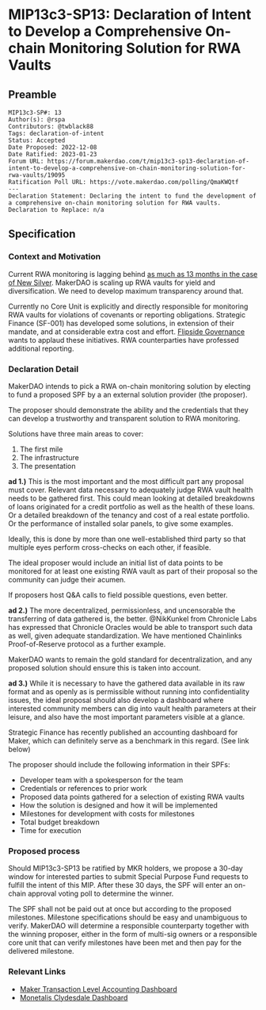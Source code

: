 # MIP13c3-SP13: Declaration of Intent to Develop a Comprehensive On-chain Monitoring Solution for RWA Vaults

## Preamble

```
MIP13c3-SP#: 13
Author(s): @rspa
Contributors: @twblack88
Tags: declaration-of-intent
Status: Accepted
Date Proposed: 2022-12-08
Date Ratified: 2023-01-23
Forum URL: https://forum.makerdao.com/t/mip13c3-sp13-declaration-of-intent-to-develop-a-comprehensive-on-chain-monitoring-solution-for-rwa-vaults/19095
Ratification Poll URL: https://vote.makerdao.com/polling/QmaKWQtf
---
Declaration Statement: Declaring the intent to fund the development of a comprehensive on-chain monitoring solution for RWA vaults.
Declaration to Replace: n/a
```

## Specification

### Context and Motivation

Current RWA monitoring is lagging behind [as much as 13 months in the case of New Silver](https://docs.google.com/spreadsheets/d/12VwbP0UxdL7Ck38SnwC-Ok8Pjo1O2F1Ryrf9gv7Mp88/edit#gid=1553817594). MakerDAO is scaling up RWA vaults for yield and diversification. We need to develop maximum transparency around that.

Currently no Core Unit is explicitly and directly responsible for monitoring RWA vaults for violations of covenants or reporting obligations. Strategic Finance (SF-001) has developed some solutions, in extension of their mandate, and at considerable extra cost and effort. [Flipside Governance](https://forum.makerdao.com/t/flipside-crypto-delegate-platform/13456) wants to applaud these initiatives. RWA counterparties have professed additional reporting.

### Declaration Detail

MakerDAO intends to pick a RWA on-chain monitoring solution by electing to fund a proposed SPF by a an external solution provider (the proposer).

The proposer should demonstrate the ability and the credentials that they can develop a trustworthy and transparent solution to RWA monitoring.

Solutions have three main areas to cover:

1. The first mile
2. The infrastructure
3. The presentation

**ad 1.)** This is the most important and the most difficult part any proposal must cover. Relevant data necessary to adequately judge RWA vault health needs to be gathered first. This could mean looking at detailed breakdowns of loans originated for a credit portfolio as well as the health of these loans. Or a detailed breakdown of the tenancy and cost of a real estate portfolio. Or the performance of installed solar panels, to give some examples.

Ideally, this is done by more than one well-established third party so that multiple eyes perform cross-checks on each other, if feasible.

The ideal proposer would include an initial list of data points to be monitored for at least one existing RWA vault as part of their proposal so the community can judge their acumen. 

If proposers host Q&A calls to field possible questions, even better.

**ad 2.)** The more decentralized, permissionless, and uncensorable the transferring of data gathered is, the better. @NikKunkel from Chronicle Labs has expressed that Chronicle Oracles would be able to transport such data as well, given adequate standardization. We have mentioned Chainlinks Proof-of-Reserve protocol as a further example.

MakerDAO wants to remain the gold standard for decentralization, and any proposed solution should ensure this is taken into account.

**ad 3.)** While it is necessary to have the gathered data available in its raw format and as openly as is permissible without running into confidentiality issues, the ideal proposal should also develop a dashboard where interested community members can dig into vault health parameters at their leisure, and also have the most important parameters visible at a glance.

Strategic Finance has recently published an accounting dashboard for Maker, which can definitely serve as a benchmark in this regard. (See link below) 

The proposer should include the following information in their SPFs:

- Developer team with a spokesperson for the team
- Credentials or references to prior work
- Proposed data points gathered for a selection of existing RWA vaults
- How the solution is designed and how it will be implemented
- Milestones for development with costs for milestones
- Total budget breakdown
- Time for execution


### Proposed process

Should MIP13c3-SP13 be ratified by MKR holders, we propose a 30-day window for interested parties to submit Special Purpose Fund requests to fulfill the intent of this MIP. After these 30 days, the SPF will enter an on-chain approval voting poll to determine the winner.

The SPF shall not be paid out at once but according to the proposed milestones. Milestone specifications should be easy and unambiguous to verify. MakerDAO will determine a responsible counterparty together with the winning proposer, either in the form of multi-sig owners or a responsible core unit that can verify milestones have been met and then pay for the delivered milestone.

### Relevant Links

- [Maker Transaction Level Accounting Dashboard](https://forum.makerdao.com/t/maker-transaction-level-accounting-dashboard/19143)
- [Monetalis Clydesdale Dashboard](https://dune.com/SebVentures/makerdao-mip65)

